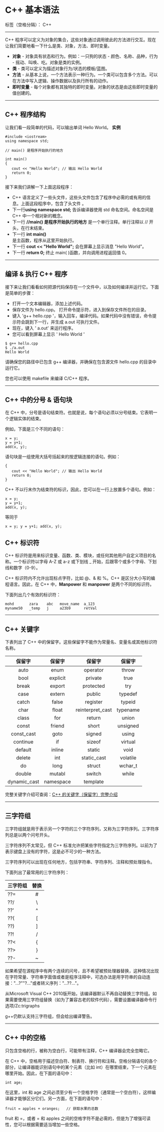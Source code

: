 ﻿# C++ 基本语法

标签（空格分隔）： C++

----------
C++ 程序可以定义为对象的集合，这些对象通过调用彼此的方法进行交互。现在让我们简要地看一下什么是类、对象，方法、即时变量。

 - **对象** - 对象具有状态和行为。例如：一只狗的状态 - 颜色、名称、品种，行为 - 摇动、叫唤、吃。对象是类的实例。
 - **类** - 类可以定义为描述对象行为/状态的模板/蓝图。
 - **方法** - 从基本上说，一个方法表示一种行为。一个类可以包含多个方法。可以在方法中写入逻辑、操作数据以及执行所有的动作。
 - **即时变量** - 每个对象都有其独特的即时变量。对象的状态是由这些即时变量的值创建的。


----------
## C++ 程序结构 ##
让我们看一段简单的代码，可以输出单词 Hello World。
**实例**
```
#include <iostream>
using namespace std;
 
// main() 是程序开始执行的地方
 
int main()
{
   cout << "Hello World"; // 输出 Hello World
   return 0;
}
```
接下来我们讲解一下上面这段程序：

 - C++ 语言定义了一些头文件，这些头文件包含了程序中必需的或有用的信息。上面这段程序中，包含了头文件 **<iostream>**。 
 - 下一行**using namespace std;** 告诉编译器使用 std 命名空间。命名空间是 C++ 中一个相对新的概念。
 - 下一行 **//main() 是程序开始执行的地方** 是一个单行注释。单行注释以 // 开头，在行末结束。  
 - 下一行 **int main()**   
   是主函数，程序从这里开始执行。  
 - 下一行 **cout << "Hello World";** 会在屏幕上显示消息 "Hello World"。
 - 下一行 **return 0;** 终止 main( )函数，并向调用进程返回值 0。


----------
## 编译 & 执行 C++ 程序 ##
接下来让我们看看如何把源代码保存在一个文件中，以及如何编译并运行它。下面是简单的步骤：

 - 打开一个文本编辑器，添加上述代码。 
 - 保存文件为 hello.cpp。 打开命令提示符，进入到保存文件所在的目录。 
 - 键入 'g++ hello.cpp '，输入回车，编译代码。如果代码中没有错误，命令提示符会跳到下一行，并生成 a.out 可执行文件。
 - 现在，键入 '    a.out' 来运行程序。
 - 您可以看到屏幕上显示 ' Hello World '
```
$ g++ hello.cpp
$ ./a.out
Hello World
```
请确保您的路径中已包含 g++ 编译器，并确保在包含源文件 hello.cpp 的目录中运行它。

您也可以使用 makefile 来编译 C/C++ 程序。


----------
## C++ 中的分号 & 语句块 ##
在 C++ 中，分号是语句结束符。也就是说，每个语句必须以分号结束。它表明一个逻辑实体的结束。

例如，下面是三个不同的语句：
```
x = y;
y = y+1;
add(x, y);
```
语句块是一组使用大括号括起来的按逻辑连接的语句。例如：
```
{
   cout << "Hello World"; // 输出 Hello World
   return 0;
}
```
C++ 不以行末作为结束符的标识，因此，您可以在一行上放置多个语句。例如：
```
x = y;
y = y+1;
add(x, y);
```
等同于
```
x = y; y = y+1; add(x, y);
```
## C++ 标识符 ##
C++ 标识符是用来标识变量、函数、类、模块，或任何其他用户自定义项目的名称。一个标识符以字母 A-Z 或 a-z 或下划线 _ 开始，后跟零个或多个字母、下划线和数字（0-9）。

C++ 标识符内不允许出现标点字符，比如 @、& 和 %。C++ 是区分大小写的编程语言。因此，在 C++ 中，**Manpower** 和 **manpower** 是两个不同的标识符。

下面列出几个有效的标识符：

    mohd       zara    abc   move_name  a_123
    myname50   _temp   j     a23b9      retVal


----------
## C++ 关键字 ##
下表列出了 C++ 中的保留字。这些保留字不能作为常量名、变量名或其他标识符名称。

保留字|保留字|保留字|保留字
:--:|:--:|:--:|:--:
auto|enum|operator|throw
bool|explicit|private|true
break|export|protected|try
case|extern|public|typedef
catch|false|register|typeid
char|float|reinterpret_cast|typename
class|for|return|union
const|friend|short|unsigned
const_cast|goto|signed|using
continue|if|sizeof|virtual
default|inline|static|void
delete|int|static_cast|volatile
do|long|struct|wchar_t
double|mutabl|switch|while
dynamic_cast|namespace|template

完整关键字介绍可查阅：[C++ 的关键字（保留字）完整介绍][1]


----------
## 三字符组 ##
三字符组就是用于表示另一个字符的三个字符序列，又称为三字符序列。三字符序列总是以两个问号开头。

三字符序列不太常见，但 C++ 标准允许把某些字符指定为三字符序列。以前为了表示键盘上没有的字符，这是必不可少的一种方法。

三字符序列可以出现在任何地方，包括字符串、字符序列、注释和预处理指令。

下面列出了最常用的三字符序列：

三字符组|替换
--|:--:
??=	|#
??/	|\
??'	|^
??(	|[
??)	|]
??!	|/|
??<	|{
??>	|}
??-	|~

如果希望在源程序中有两个连续的问号，且不希望被预处理器替换，这种情况出现在字符常量、字符串字面值或者是程序注释中，可选办法是用字符串的自动连接："...?""?..."或者转义序列："...?\?..."。

从Microsoft Visual C++ 2010版开始，该编译器默认不再自动替换三字符组。如果需要使用三字符组替换（如为了兼容古老的软件代码），需要设置编译器命令行选项/Zc:trigraphs

g++仍默认支持三字符组，但会给出编译警告。


----------
## C++ 中的空格 ##
只包含空格的行，被称为空白行，可能带有注释，C++ 编译器会完全忽略它。

在 C++ 中，空格用于描述空白符、制表符、换行符和注释。空格分隔语句的各个部分，让编译器能识别语句中的某个元素（比如 int）在哪里结束，下一个元素在哪里开始。因此，在下面的语句中：
```
int age;
```
在这里，int 和 age 之间必须至少有一个空格字符（通常是一个空白符），这样编译器才能够区分它们。另一方面，在下面的语句中：
```
fruit = apples + oranges;   // 获取水果的总数
```
fruit 和 =，或者 = 和 apples 之间的空格字符不是必需的，但是为了增强可读性，您可以根据需要适当增加一些空格。

[1]: https://www.runoob.com/w3cnote/cpp-keyword-intro.html
